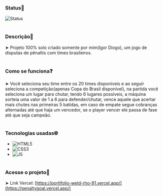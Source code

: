 ### Status📌
![Status](https://img.shields.io/static/v1?style=for-the-badge&label=Status&message=FINALIZADO&color=blue)
<br><br>
### Descrição📄
➤ Projeto 100% solo criado somente por mim(Igor Diogo), um jogo de disputas de pênaltis com times brasileiros.
<br><br>
### Como se funciona❓
➤ Você seleciona seu time entre os 20 times disponíveis e ao seguir seleciona a competição(apenas Copa do Brasil disponível), na partida você seleciona um lugar para chutar,
tendo 6 lugares possíveis, a máquina sorteia uma valor de 1 a 6 para defender/chutar, vence aquele que acertar mais chutes nas primeiras 5 batidas, em caso de empate segue cobranças alternadas
até que haja um vencedor, se o player vencer ele passa de fase até que seja campeão.
<br><br>
### Tecnologias usadas🌐
- ![HTML5](https://img.shields.io/badge/HTML5-E34F26?style=for-the-badge&logo=html5&logoColor=white)
- ![CSS3](https://img.shields.io/badge/CSS3-1572B6?style=for-the-badge&logo=css3&logoColor=white)
- ![JS](https://img.shields.io/badge/JS-F7DF1E?style=for-the-badge&logo=javascript&logoColor=323330)
<br><br>
### Acesse o projeto🔎
➤ Link Vercel: [https://portifolio-weld-rho-91.vercel.app/](https://penaltygoal.vercel.app/)

